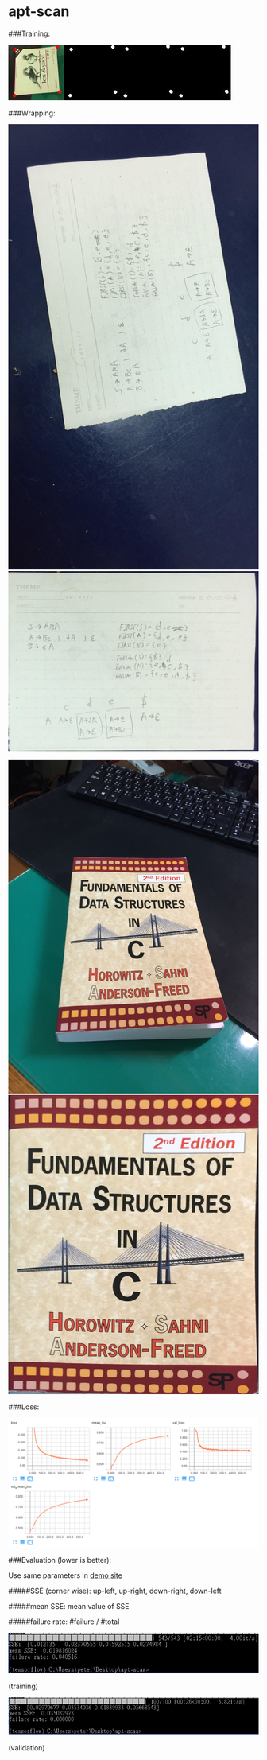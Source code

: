 # apt-scan

###Training:

![hello](assets/epoch_78_7.jpg)

###Wrapping:

![real_life](assets/real_life.jpg)
![real_life_unwarp](assets/real_life_unwarpped.png)

![c](assets/IMG_0780.JPG)
![c_w](assets/c_unwarpped.png)

###Loss:

![loss](assets/tensorboard.PNG)

###Evaluation (lower is better):

Use same parameters in [demo site](https://github.com/peter0749/apt-scan-demo/blob/master/demo/unwrap/models.py)

#####SSE (corner wise): up-left, up-right, down-right, down-left

#####mean SSE: mean value of SSE

#####failure rate: \#failure / \#total

![evaluation_train](assets/sse_train.PNG)

(training)

![evaluation](assets/sse.PNG)

(validation)